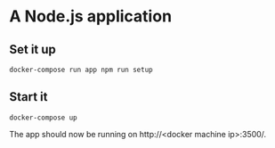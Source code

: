 # A Node.js application

## Set it up

```
docker-compose run app npm run setup
```

## Start it

```
docker-compose up
```

The app should now be running on http://\<docker machine ip>:3500/.
